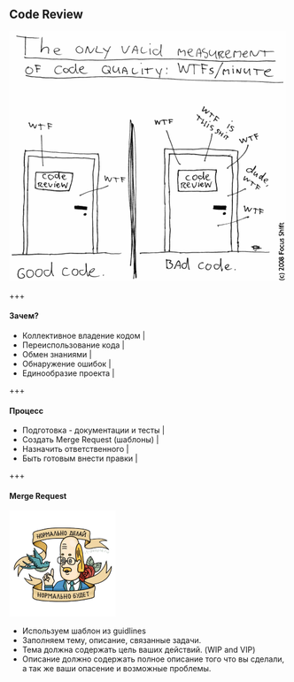 ## Code Review

![Image-Absolute](code-review.png)

+++

#### Зачем?

- Коллективное владение кодом |
- Переиспользование кода      |
- Обмен знаниями              |
- Обнаружение ошибок          |
- Единообразие проекта        |

+++

#### Процесс

- Подготовка - документации и тесты |
- Создать Merge Request (шаблоны)   |
- Назначить ответственного      |
- Быть готовым внести правки    |

+++

#### Merge Request

![Image-Absolute](merge-request.png)

- Используем шаблон из guidlines
- Заполняем тему, описание, связанные задачи.
- Тема должна содержать цель ваших действий. (WIP and VIP)
- Описание должно содержать полное описание того что вы сделали, а так же ваши опасение и возможные проблемы.
